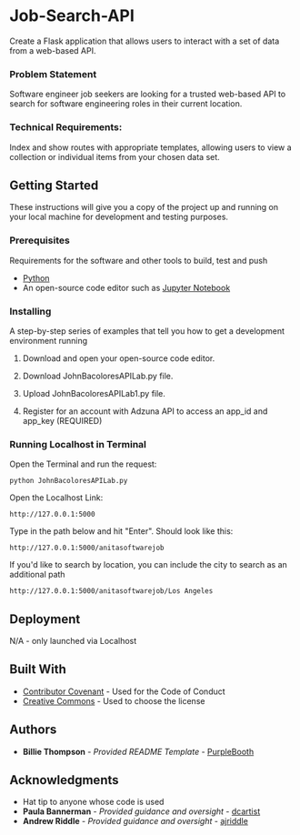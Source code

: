 # Job-Search-API
Create a Flask application that allows users to interact with a set of data from a web-based API.

### Problem Statement
Software engineer job seekers are looking for a trusted web-based API to search for software engineering roles in their current location. 

### Technical Requirements:
Index and show routes with appropriate templates, allowing users to view a collection or individual items from your chosen data set.

## Getting Started

These instructions will give you a copy of the project up and running on
your local machine for development and testing purposes. 

### Prerequisites

Requirements for the software and other tools to build, test and push 
- [Python](https://www.python.org/)
- An open-source code editor such as [Jupyter Notebook](https://jupyter.org/)

### Installing

A step-by-step series of examples that tell you how to get a development
environment running

1. Download and open your open-source code editor. 

2. Download JohnBacoloresAPILab.py file.

3. Upload JohnBacoloresAPILab1.py file.

4. Register for an account with Adzuna API to access an app_id and app_key (REQUIRED)

### Running Localhost in Terminal

Open the Terminal and run the request:

    python JohnBacoloresAPILab.py

Open the Localhost Link:

    http://127.0.0.1:5000

Type in the path below and hit "Enter". Should look like this:

    http://127.0.0.1:5000/anitasoftwarejob

If you'd like to search by location, you can include the city to search as an additional path

    http://127.0.0.1:5000/anitasoftwarejob/Los Angeles

## Deployment

N/A - only launched via Localhost

## Built With

  - [Contributor Covenant](https://www.contributor-covenant.org/) - Used
    for the Code of Conduct
  - [Creative Commons](https://creativecommons.org/) - Used to choose
    the license

## Authors

- **Billie Thompson** - *Provided README Template* -
    [PurpleBooth](https://github.com/PurpleBooth)

## Acknowledgments

- Hat tip to anyone whose code is used
- **Paula Bannerman** - *Provided guidance and oversight* - [dcartist](https://github.com/dcartist)
- **Andrew Riddle** - *Provided guidance and oversight* - [ajriddle](https://github.com/ajriddle)
